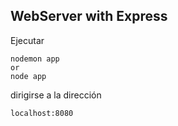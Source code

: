 ## WebServer with Express

Ejecutar 
```
nodemon app 
or
node app 
```
dirigirse a la dirección
```
localhost:8080
```